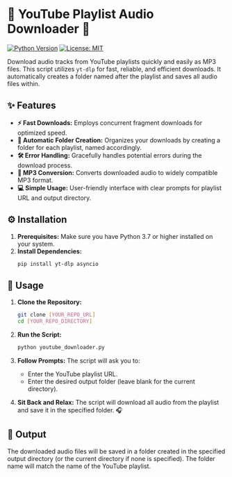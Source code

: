 # 🎵 YouTube Playlist Audio Downloader 🎵

[![Python Version](https://img.shields.io/badge/python-3.7+-blue.svg)](https://www.python.org/downloads/)
[![License: MIT](https://img.shields.io/badge/License-MIT-yellow.svg)](https://opensource.org/licenses/MIT)

Download audio tracks from YouTube playlists quickly and easily as MP3 files. This script utilizes `yt-dlp` for fast, reliable, and efficient downloads.  It automatically creates a folder named after the playlist and saves all audio files within.

## ✨ Features

*   **⚡️ Fast Downloads:** Employs concurrent fragment downloads for optimized speed.
*   **📂 Automatic Folder Creation:** Organizes your downloads by creating a folder for each playlist, named accordingly.
*   **🛠️ Error Handling:** Gracefully handles potential errors during the download process.
*   **🎼 MP3 Conversion:** Converts downloaded audio to widely compatible MP3 format.
*   **💻 Simple Usage:** User-friendly interface with clear prompts for playlist URL and output directory.

## ⚙️ Installation

1.  **Prerequisites:** Make sure you have Python 3.7 or higher installed on your system.
2.  **Install Dependencies:**
    ```bash
    pip install yt-dlp asyncio
    ```

## 🚀 Usage

1.  **Clone the Repository:**
    ```bash
    git clone [YOUR_REPO_URL]
    cd [YOUR_REPO_DIRECTORY]
    ```
2.  **Run the Script:**
    ```bash
    python youtube_downloader.py
    ```
3.  **Follow Prompts:**  The script will ask you to:
    *   Enter the YouTube playlist URL.
    *   Enter the desired output folder (leave blank for the current directory).

4.  **Sit Back and Relax:** The script will download all audio from the playlist and save it in the specified folder. 🎧

## 📂 Output

The downloaded audio files will be saved in a folder created in the specified output directory (or the current directory if none is specified). The folder name will match the name of the YouTube playlist.
